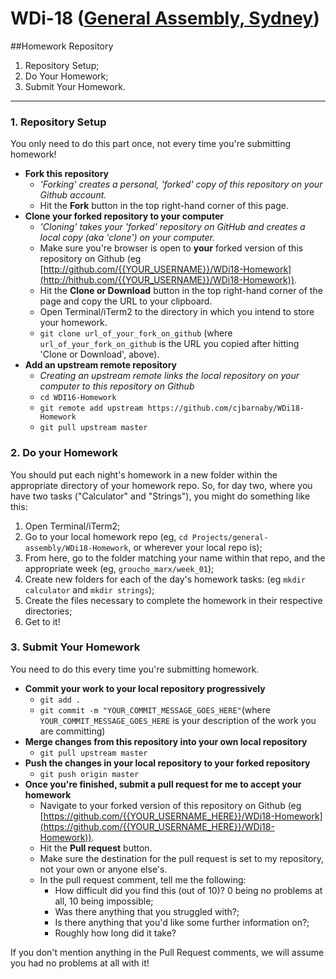 # WDi-18 ([General Assembly, Sydney](https://generalassemb.ly/sydney))
##Homework Repository

1. Repository Setup;
2. Do Your Homework;
3. Submit Your Homework.

___

### 1. Repository Setup

You only need to do this part once, not every time you're submitting homework!

- **Fork this repository**
    + *'Forking' creates a personal, 'forked' copy of this repository on your Github account.*  
    + Hit the **Fork** button in the top right-hand corner of this page.
- **Clone your forked repository to your computer**
    + *'Cloning' takes your 'forked' repository on GitHub and creates a local copy (aka 'clone') on your computer.*
    + Make sure you're browser is open to **your** forked version of this repository on Github (eg [http://github.com/{{YOUR_USERNAME}}/WDi18-Homework](http://hithub.com/{{YOUR_USERNAME}}/WDi18-Homework)).
    + Hit the **Clone or Download** button in the top right-hand corner of the page and copy the URL to your clipboard.
    + Open Terminal/iTerm2 to the directory in which you intend to store your homework.
    + `git clone url_of_your_fork_on_github` (where `url_of_your_fork_on_github` is the URL you copied after hitting 'Clone or Download', above).
- **Add an upstream remote repository**
    +  *Creating an upstream remote links the local repository on your computer to this repository on Github*
    + `cd WDI16-Homework`
    + `git remote add upstream https://github.com/cjbarnaby/WDi18-Homework`
    + `git pull upstream master`

### 2. Do your Homework

You should put each night's homework in a new folder within the appropriate directory of your homework repo. So, for day two, where you have two tasks ("Calculator" and "Strings"), you might do something like this:

1. Open Terminal/iTerm2;
2. Go to your local homework repo (eg, `cd Projects/general-assembly/WDi18-Homework`, or wherever your local repo is);
3. From here, go to the folder matching your name within that repo, and the appropriate week (eg, `groucho_marx/week_01`);
4. Create new folders for each of the day's homework tasks: (eg `mkdir calculator` and `mkdir strings`);
5. Create the files necessary to complete the homework in their respective directories;
6. Get to it!

### 3. Submit Your Homework

You need to do this every time you're submitting homework.

- **Commit your work to your local repository progressively**
    + `git add .`
    + `git commit -m "YOUR_COMMIT_MESSAGE_GOES_HERE"`(where `YOUR_COMMIT_MESSAGE_GOES_HERE` is your description of the work you are committing)
- **Merge changes from this repository into your own local repository**
    + `git pull upstream master`
- **Push the changes in your local repository to your forked repository**
    + `git push origin master`
- **Once you're finished, submit a pull request for me to accept your homework**
    + Navigate to your forked version of this repository on Github (eg [https://github.com/{{YOUR_USERNAME_HERE}}/WDi18-Homework](https://github.com/{{YOUR_USERNAME_HERE}}/WDi18-Homework)).
    + Hit the **Pull request** button.
    + Make sure the destination for the pull request is set to my repository, not your own or anyone else's.
    - In the pull request comment, tell me the following:
        + How difficult did you find this (out of 10)? 0 being no problems at all, 10 being impossible;
        + Was there anything that you struggled with?;
        + Is there anything that you'd like some further information on?;
        + Roughly how long did it take?

If you don't mention anything in the Pull Request comments, we will assume you had no problems at all with it!
